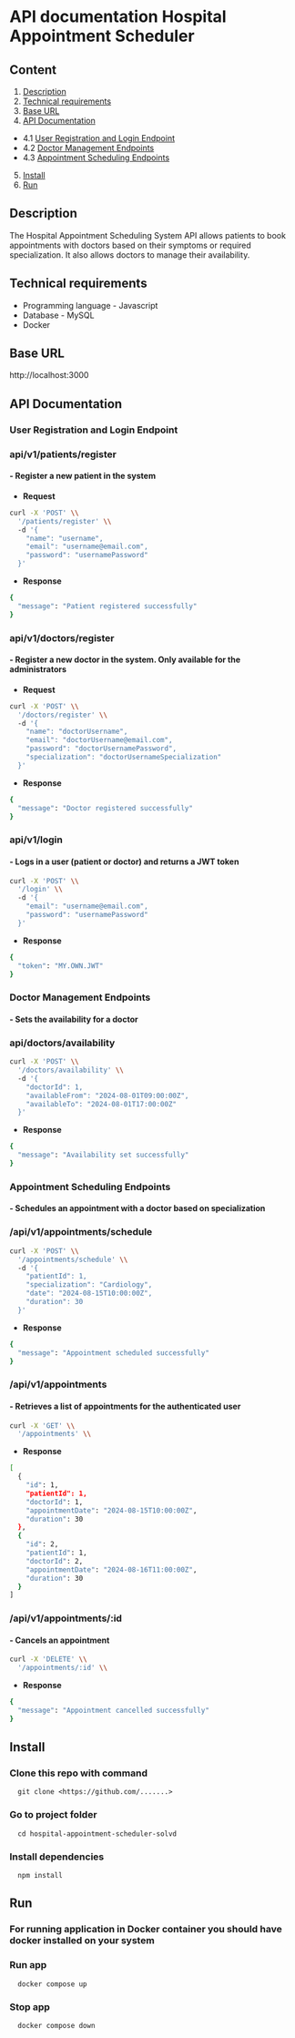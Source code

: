# API documentation Hospital Appointment Scheduler

## Content

1. [Description](#description)
2. [Technical requirements](#technical-requirements)
3. [Base URL](#base-url)
4. [API Documentation](#api-documentation)
- 4.1 [User Registration and Login Endpoint](#user-registration-and-login-endpoint)
- 4.2 [Doctor Management Endpoints](#doctor-management-endpoints)
- 4.3 [Appointment Scheduling Endpoints](#appointment-scheduling-endpoints)
5. [Install](#install)
6. [Run](#run)

## Description

The Hospital Appointment Scheduling System API allows patients to book appointments with doctors based on their symptoms or required specialization. It also allows doctors to manage their availability.


## Technical requirements

- Programming language - Javascript
- Database - MySQL
- Docker

## Base URL

http://localhost:3000

## API Documentation

### User Registration and Login Endpoint

### api/v1/patients/register

#### - Register a new patient in the system

-  **Request**
```bash
curl -X 'POST' \\
  '/patients/register' \\
  -d '{
    "name": "username",
    "email": "username@email.com",
    "password": "usernamePassword"
  }'
```
-  **Response**
```bash
{
  "message": "Patient registered successfully"
}
```

### api/v1/doctors/register

#### - Register a new doctor in the system. Only available for the administrators

-  **Request**
```bash
curl -X 'POST' \\
  '/doctors/register' \\
  -d '{
    "name": "doctorUsername",
    "email": "doctorUsername@email.com",
    "password": "doctorUsernamePassword",
    "specialization": "doctorUsernameSpecialization"
  }'
```
-  **Response**
```bash
{
  "message": "Doctor registered successfully"
}
```

### api/v1/login

#### - Logs in a user (patient or doctor) and returns a JWT token

```bash
curl -X 'POST' \\
  '/login' \\
  -d '{
    "email": "username@email.com",
    "password": "usernamePassword"
  }'
```
-  **Response**
```bash
{
  "token": "MY.OWN.JWT"
}
```

### Doctor Management Endpoints

#### - Sets the availability for a doctor

### api/doctors/availability
```bash
curl -X 'POST' \\
  '/doctors/availability' \\
  -d '{
    "doctorId": 1,
    "availableFrom": "2024-08-01T09:00:00Z",
    "availableTo": "2024-08-01T17:00:00Z"
  }'
```
-  **Response**
```bash
{
  "message": "Availability set successfully"
}
```

### Appointment Scheduling Endpoints

#### - Schedules an appointment with a doctor based on specialization

### /api/v1/appointments/schedule
```bash
curl -X 'POST' \\
  '/appointments/schedule' \\
  -d '{
    "patientId": 1,
    "specialization": "Cardiology",
    "date": "2024-08-15T10:00:00Z",
    "duration": 30
  }'
```
-  **Response**
```bash
{
  "message": "Appointment scheduled successfully"
}
```

### /api/v1/appointments

#### - Retrieves a list of appointments for the authenticated user

```bash
curl -X 'GET' \\
  '/appointments' \\
```
-  **Response**
```bash
[
  {
    "id": 1,
    "patientId": 1,
    "doctorId": 1,
    "appointmentDate": "2024-08-15T10:00:00Z",
    "duration": 30
  },
  {
    "id": 2,
    "patientId": 1,
    "doctorId": 2,
    "appointmentDate": "2024-08-16T11:00:00Z",
    "duration": 30
  }
]
```
### /api/v1/appointments/:id

#### - Cancels an appointment

```bash
curl -X 'DELETE' \\
  '/appointments/:id' \\
```
-  **Response**
```bash
{
  "message": "Appointment cancelled successfully"
}
```

## Install


### Clone this repo with command
```
  git clone <https://github.com/.......>
```
### Go to project folder
```
  cd hospital-appointment-scheduler-solvd
```
### Install dependencies
```
  npm install
```

## Run
### For running application in Docker container you should have docker installed on your system

### Run app
```
  docker compose up
```
### Stop app
```
  docker compose down
```